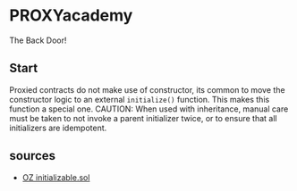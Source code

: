# PROXYacademy
The Back Door!
## Start
Proxied contracts do not make use of constructor, its common to move the constructor logic to an external `initialize()` function. This makes this function a special one.
CAUTION: When used with inheritance, manual care must be taken to not invoke a parent initializer twice, or to ensure that all initializers are idempotent.

## sources
- [OZ initializable.sol](https://github.com/OpenZeppelin/openzeppelin-contracts-upgradeable/blob/dd8ca8adc47624c5c5e2f4d412f5f421951dcc25/contracts/proxy/utils/Initializable.sol#L10)
